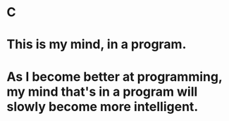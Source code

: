# C

# This is my mind, in a program.
# As I become better at programming, my mind that's in a program will slowly become more intelligent.